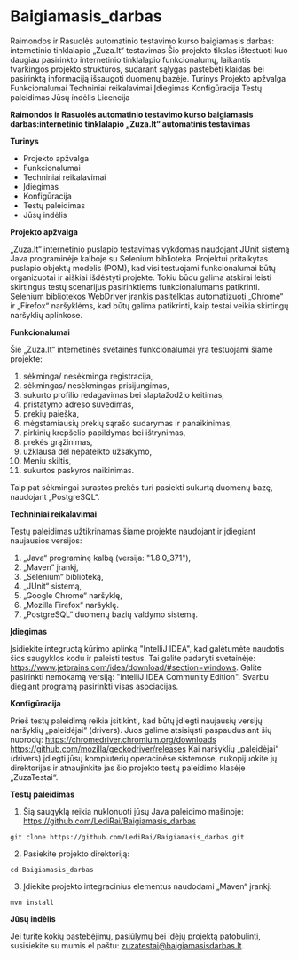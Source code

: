 # Baigiamasis_darbas
Raimondos ir Rasuolės automatinio testavimo kurso baigiamasis darbas:
internetinio tinklalapio „Zuza.lt“ testavimas
Šio projekto tikslas ištestuoti kuo daugiau pasirinkto internetinio tinklalapio
funkcionalumų, laikantis tvarkingos projekto struktūros, sudarant sąlygas pastebėti
klaidas bei pasirinktą informaciją išsaugoti duomenų bazėje.
Turinys
Projekto apžvalga
Funkcionalumai
Techniniai reikalavimai
Įdiegimas
Konfigūracija
Testų paleidimas
Jūsų indėlis
Licencija


**Raimondos ir Rasuolės automatinio testavimo kurso baigiamasis darbas:internetinio tinklalapio „Zuza.lt“ automatinis testavimas**


**Turinys**

- Projekto apžvalga
- Funkcionalumai
- Techniniai reikalavimai
- Įdiegimas
- Konfigūracija
- Testų paleidimas
- Jūsų indėlis


**Projekto apžvalga**

„Zuza.lt“ internetinio puslapio testavimas vykdomas naudojant JUnit sistemą Java programinėje kalboje su Selenium biblioteka. Projektui pritaikytas puslapio objektų modelis (POM), kad visi testuojami funkcionalumai būtų organizuotai ir aiškiai išdėstyti projekte. Tokiu būdu galima atskirai leisti skirtingus testų scenarijus pasirinktiems funkcionalumams patikrinti.
Selenium bibliotekos WebDriver įrankis pasitelktas automatizuoti „Chrome“ ir „Firefox“ naršyklėms, kad būtų galima patikrinti, kaip testai veikia skirtingų naršyklių aplinkose.


**Funkcionalumai**

Šie „Zuza.lt“ internetinės svetainės funkcionalumai yra testuojami šiame projekte:
1. sėkminga/ nesėkminga registracija,
2. sėkmingas/ nesėkmingas prisijungimas,
3. sukurto profilio redagavimas bei slaptažodžio keitimas,
4. pristatymo adreso suvedimas,
5. prekių paieška,
6. mėgstamiausių prekių sąrašo sudarymas ir panaikinimas,
7. pirkinių krepšelio papildymas bei ištrynimas,
8. prekės grąžinimas,
9. užklausa dėl nepateikto užsakymo,
10. Meniu skiltis,
11. sukurtos paskyros naikinimas.

Taip pat sėkmingai surastos prekės turi pasiekti sukurtą duomenų bazę, naudojant „PostgreSQL“.


**Techniniai reikalavimai**

Testų paleidimas užtikrinamas šiame projekte naudojant ir įdiegiant naujausios versijos:
1. „Java“ programinę kalbą (versija: "1.8.0_371"),
2. „Maven“ įrankį,
3. „Selenium“ biblioteką,
4. „JUnit“ sistemą,
5. „Google Chrome“ naršyklę,
6. „Mozilla Firefox“ naršyklę.
7. „PostgreSQL“ duomenų bazių valdymo sistemą.


**Įdiegimas**

Įsidiekite integruotą kūrimo aplinką "IntelliJ IDEA", kad galėtumėte naudotis šios saugyklos kodu ir paleisti testus. Tai galite padaryti svetainėje: https://www.jetbrains.com/idea/download/#section=windows.
Galite pasirinkti nemokamą versiją: "IntelliJ IDEA Community Edition". Svarbu diegiant programą pasirinkti visas asociacijas.


**Konfigūracija**

Prieš testų paleidimą reikia įsitikinti, kad būtų įdiegti naujausių versijų  naršyklių „paleidėjai“ (drivers). Juos galime atsisiųsti paspaudus ant šių nuorodų:
https://chromedriver.chromium.org/downloads
https://github.com/mozilla/geckodriver/releases
Kai naršyklių „paleidėjai“ (drivers) įdiegti jūsų kompiuterių operacinėse sistemose, nukopijuokite jų direktorijas ir atnaujinkite jas šio projekto testų paleidimo klasėje „ZuzaTestai“.


**Testų paleidimas**

1. Šią saugyklą reikia nuklonuoti jūsų Java paleidimo mašinoje:
https://github.com/LediRai/Baigiamasis_darbas

```
git clone https://github.com/LediRai/Baigiamasis_darbas.git
```

2. Pasiekite projekto direktoriją:

```
cd Baigiamasis_darbas
```

3. Įdiekite projekto integracinius elementus naudodami „Maven“ įrankį:

```
mvn install
```


**Jūsų indėlis**

Jei turite kokių pastebėjimų, pasiūlymų bei idėjų projektą patobulinti, susisiekite su mumis el paštu: zuzatestai@baigiamasisdarbas.lt.




